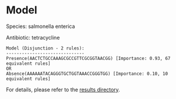 
# Model

Species: salmonella enterica

Antibiotic: tetracycline

```
Model (Disjunction - 2 rules):
------------------------------
Presence(AACTCTGCCAAAGCGCCGTTCGCGGTAACGG) [Importance: 0.93, 67 equivalent rules]
OR
Absence(AAAAAATACAGGGTGCTGGTAAACCGGGTGG) [Importance: 0.10, 10 equivalent rules]

```

For details, please refer to the [results directory](../../../../../results/scm_b/salmonella+enterica/tetracycline/repeat_1/).

